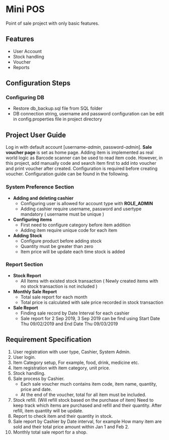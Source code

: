 # Mini POS
Point of sale project with only basic features.
    
## Features
- User Account
- Stock handling
- Voucher
- Reports

## Configuration Steps

### Configuring DB
- Restore db_backup.sql file from SQL folder
- DB connection string, username and password configuration can be edit in config.properties file in project directory

## Project User Guide
   Log in with default account [username-*admin*, password-*admin*]. **Sale voucher page** is set as home page. Adding item is implemented as real world logic as Barcode scanner can be used to read item code. However, in this project, add manually code and search item first to add into voucher and print voucher after created. Configuration is required before creating voucher. Configuration guide can be found in the following.

### System Preference Section
- **Adding and deleting cashier**
    - Configuring user is allowed for account type with **ROLE_ADMIN**
    - Adding cashier require username, password and usertype mandatory ( username must be unique )
- **Configuring items**
    - First need to configure category before item addition
    - Adding item require unique code for each item
- **Adding Stock**
    - Configure product before adding stock
    - Quantity must be greater than zero
    - Item price will be update each time stock is added

### Report Section
- **Stock Report**
    - All Items with existed stock transaction ( Newly created items with no stock transaction is not included )
- **Monthly Sale Report**
    - Total sale report for each month
    - Total price is calculated with sale price recorded in stock transaction
- **Sale Report**
    - Finding sale record by Date Interval for each cashier
    - Sale report for 2 Sep 2019, 3 Sep 2019 can be find using Start Date Thu 09/02/2019 and End Date Thu 09/03/2019

## Requirement Specification
1. User registration with user type, Cashier, System Admin.
2. User login.
3. Item Category setup, For example, food, drink, medicine etc.
4. Item registration with item category, unit price.
5. Stock handling.
6. Sale process by Cashier.
    - Each sale voucher much contains item code, item name, quantity, price and date.
    - At the end of the voucher, total for all item must be included.
7. Stock refill. (Will refill stock based on the purchase of item) Need to keep track which items are purchased and refill and their quantity. After refill, item quantity will be update.
8. Report to check item and their quantity in stock.
9. Sale report by Cashier by Date interval, for example How many item are sold and their total price amount within Jan 1 and Feb 2.
10. Monthly total sale report for a shop.
